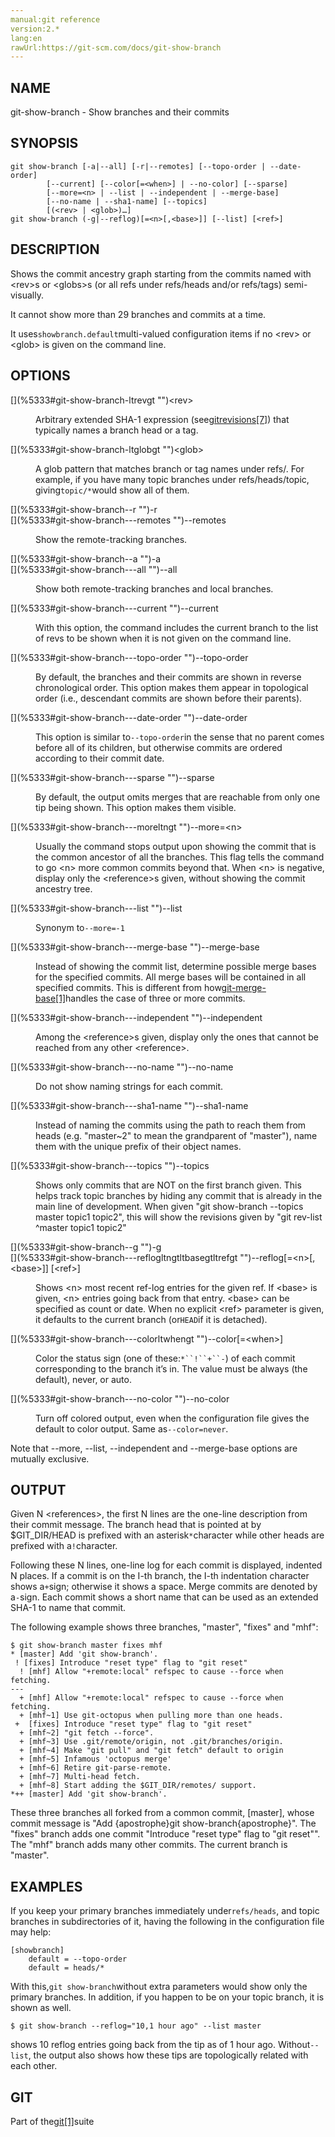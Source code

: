 ```yaml
---
manual:git reference
version:2.*
lang:en
rawUrl:https://git-scm.com/docs/git-show-branch
---
```



## [](%5333#_name "")NAME<a name="_name"></a>


git-show-branch - Show branches and their commits





## [](%5333#_synopsis "")SYNOPSIS<a name="_synopsis"></a>

```
git show-branch [-a|--all] [-r|--remotes] [--topo-order | --date-order]
		[--current] [--color[=<when>] | --no-color] [--sparse]
		[--more=<n> | --list | --independent | --merge-base]
		[--no-name | --sha1-name] [--topics]
		[(<rev> | <glob>)…​]
git show-branch (-g|--reflog)[=<n>[,<base>]] [--list] [<ref>]
```




## [](%5333#_description "")DESCRIPTION<a name="_description"></a>


Shows the commit ancestry graph starting from the commits named with &lt;rev&gt;s or &lt;globs&gt;s (or all refs under refs/heads and/or refs/tags) semi-visually.




It cannot show more than 29 branches and commits at a time.




It uses`showbranch.default`multi-valued configuration items if no &lt;rev&gt; or &lt;glob&gt; is given on the command line.





## [](%5333#_options "")OPTIONS<a name="_options"></a>
<dl><dt id='git-show-branch-ltrevgt'>[](%5333#git-show-branch-ltrevgt "")&lt;rev&gt;</dt><dd>

Arbitrary extended SHA-1 expression (see[gitrevisions[7]](%2288  "")) that typically names a branch head or a tag.

</dd><dt id='git-show-branch-ltglobgt'>[](%5333#git-show-branch-ltglobgt "")&lt;glob&gt;</dt><dd>

A glob pattern that matches branch or tag names under refs/. For example, if you have many topic branches under refs/heads/topic, giving`topic/*`would show all of them.

</dd><dt id='git-show-branch--r'>[](%5333#git-show-branch--r "")-r</dt><dt id='git-show-branch---remotes'>[](%5333#git-show-branch---remotes "")--remotes</dt><dd>

Show the remote-tracking branches.

</dd><dt id='git-show-branch--a'>[](%5333#git-show-branch--a "")-a</dt><dt id='git-show-branch---all'>[](%5333#git-show-branch---all "")--all</dt><dd>

Show both remote-tracking branches and local branches.

</dd><dt id='git-show-branch---current'>[](%5333#git-show-branch---current "")--current</dt><dd>

With this option, the command includes the current branch to the list of revs to be shown when it is not given on the command line.

</dd><dt id='git-show-branch---topo-order'>[](%5333#git-show-branch---topo-order "")--topo-order</dt><dd>

By default, the branches and their commits are shown in reverse chronological order. This option makes them appear in topological order (i.e., descendant commits are shown before their parents).

</dd><dt id='git-show-branch---date-order'>[](%5333#git-show-branch---date-order "")--date-order</dt><dd>

This option is similar to`--topo-order`in the sense that no parent comes before all of its children, but otherwise commits are ordered according to their commit date.

</dd><dt id='git-show-branch---sparse'>[](%5333#git-show-branch---sparse "")--sparse</dt><dd>

By default, the output omits merges that are reachable from only one tip being shown. This option makes them visible.

</dd><dt id='git-show-branch---moreltngt'>[](%5333#git-show-branch---moreltngt "")--more=&lt;n&gt;</dt><dd>

Usually the command stops output upon showing the commit that is the common ancestor of all the branches. This flag tells the command to go &lt;n&gt; more common commits beyond that. When &lt;n&gt; is negative, display only the &lt;reference&gt;s given, without showing the commit ancestry tree.

</dd><dt id='git-show-branch---list'>[](%5333#git-show-branch---list "")--list</dt><dd>

Synonym to`--more=-1`

</dd><dt id='git-show-branch---merge-base'>[](%5333#git-show-branch---merge-base "")--merge-base</dt><dd>

Instead of showing the commit list, determine possible merge bases for the specified commits. All merge bases will be contained in all specified commits. This is different from how[git-merge-base[1]](%2316  "")handles the case of three or more commits.

</dd><dt id='git-show-branch---independent'>[](%5333#git-show-branch---independent "")--independent</dt><dd>

Among the &lt;reference&gt;s given, display only the ones that cannot be reached from any other &lt;reference&gt;.

</dd><dt id='git-show-branch---no-name'>[](%5333#git-show-branch---no-name "")--no-name</dt><dd>

Do not show naming strings for each commit.

</dd><dt id='git-show-branch---sha1-name'>[](%5333#git-show-branch---sha1-name "")--sha1-name</dt><dd>

Instead of naming the commits using the path to reach them from heads (e.g. &quot;master~2&quot; to mean the grandparent of &quot;master&quot;), name them with the unique prefix of their object names.

</dd><dt id='git-show-branch---topics'>[](%5333#git-show-branch---topics "")--topics</dt><dd>

Shows only commits that are NOT on the first branch given. This helps track topic branches by hiding any commit that is already in the main line of development. When given &quot;git show-branch --topics master topic1 topic2&quot;, this will show the revisions given by &quot;git rev-list ^master topic1 topic2&quot;

</dd><dt id='git-show-branch--g'>[](%5333#git-show-branch--g "")-g</dt><dt id='git-show-branch---reflogltngtltbasegtltrefgt'>[](%5333#git-show-branch---reflogltngtltbasegtltrefgt "")--reflog[=&lt;n&gt;[,&lt;base&gt;]] [&lt;ref&gt;]</dt><dd>

Shows &lt;n&gt; most recent ref-log entries for the given ref. If &lt;base&gt; is given, &lt;n&gt; entries going back from that entry. &lt;base&gt; can be specified as count or date. When no explicit &lt;ref&gt; parameter is given, it defaults to the current branch (or`HEAD`if it is detached).

</dd><dt id='git-show-branch---colorltwhengt'>[](%5333#git-show-branch---colorltwhengt "")--color[=&lt;when&gt;]</dt><dd>

Color the status sign (one of these:`*``!``+``-`) of each commit corresponding to the branch it’s in. The value must be always (the default), never, or auto.

</dd><dt id='git-show-branch---no-color'>[](%5333#git-show-branch---no-color "")--no-color</dt><dd>

Turn off colored output, even when the configuration file gives the default to color output. Same as`--color=never`.

</dd></dl>


Note that --more, --list, --independent and --merge-base options are mutually exclusive.





## [](%5333#_output "")OUTPUT<a name="_output"></a>


Given N &lt;references&gt;, the first N lines are the one-line description from their commit message. The branch head that is pointed at by $GIT_DIR/HEAD is prefixed with an asterisk`*`character while other heads are prefixed with a`!`character.




Following these N lines, one-line log for each commit is displayed, indented N places. If a commit is on the I-th branch, the I-th indentation character shows a`+`sign; otherwise it shows a space. Merge commits are denoted by a`-`sign. Each commit shows a short name that can be used as an extended SHA-1 to name that commit.




The following example shows three branches, &quot;master&quot;, &quot;fixes&quot; and &quot;mhf&quot;:



```
$ git show-branch master fixes mhf
* [master] Add 'git show-branch'.
 ! [fixes] Introduce "reset type" flag to "git reset"
  ! [mhf] Allow "+remote:local" refspec to cause --force when fetching.
---
  + [mhf] Allow "+remote:local" refspec to cause --force when fetching.
  + [mhf~1] Use git-octopus when pulling more than one heads.
 +  [fixes] Introduce "reset type" flag to "git reset"
  + [mhf~2] "git fetch --force".
  + [mhf~3] Use .git/remote/origin, not .git/branches/origin.
  + [mhf~4] Make "git pull" and "git fetch" default to origin
  + [mhf~5] Infamous 'octopus merge'
  + [mhf~6] Retire git-parse-remote.
  + [mhf~7] Multi-head fetch.
  + [mhf~8] Start adding the $GIT_DIR/remotes/ support.
*++ [master] Add 'git show-branch'.
```




These three branches all forked from a common commit, [master], whose commit message is &quot;Add {apostrophe}git show-branch{apostrophe}&quot;. The &quot;fixes&quot; branch adds one commit &quot;Introduce &quot;reset type&quot; flag to &quot;git reset&quot;&quot;. The &quot;mhf&quot; branch adds many other commits. The current branch is &quot;master&quot;.





## [](%5333#_examples "")EXAMPLES<a name="_examples"></a>


If you keep your primary branches immediately under`refs/heads`, and topic branches in subdirectories of it, having the following in the configuration file may help:



```
[showbranch]
	default = --topo-order
	default = heads/*
```




With this,`git show-branch`without extra parameters would show only the primary branches. In addition, if you happen to be on your topic branch, it is shown as well.



```
$ git show-branch --reflog="10,1 hour ago" --list master
```




shows 10 reflog entries going back from the tip as of 1 hour ago. Without`--list`, the output also shows how these tips are topologically related with each other.





## [](%5333#_git "")GIT<a name="_git"></a>


Part of the[git[1]](%2248  "")suite





